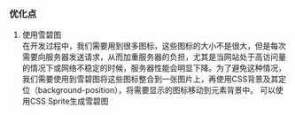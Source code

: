 ### 优化点  
1. 使用雪碧图  
在开发过程中，我们需要用到很多图标，这些图标的大小不是很大，但是每次需要向服务器发送请求，从而加重服务器的负担，尤其是当网站处于高访问量的情况下或网络不稳定的时候，服务器性能会明显下降。为了避免这种情况，我们需要使用到雪碧图将这些图标整合到一张图片上，再使用CSS背景及其定位（background-position），将需要显示的图标移动到元素背景中。
可以使用CSS Sprite生成雪碧图